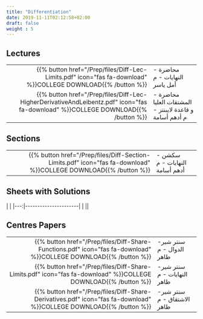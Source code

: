 ```yaml
---
title: "Differentiation"
date: 2019-11-11T02:12:58+02:00
draft: false
weight : 5
---
```



## Lectures


|  | |
|---:|----------------------|
| {{% button href="/Prep/files/Diff-Lec-Limits.pdf" icon="fas fa-download" %}}COLLEGE DOWNLOAD{{% /button %}} | محاضرة - النهايات - م أمل ياسر |
| {{% button href="/Prep/files/Diff-Lec-HigherDerivativeAndLeibentz.pdf" icon="fas fa-download" %}}COLLEGE DOWNLOAD{{% /button %}} | محاضرة - المشتقات العليا و قاعدة لايبنتز  - م أدهم أسامة|

## Sections

|  | |
|---:|----------------------|
| {{% button href="/Prep/files/Diff-Section-Limits.pdf" icon="fas fa-download" %}}COLLEGE DOWNLOAD{{% /button %}} |سكشن - النهايات - م أدهم أسامة |

## Sheets with Solutions

  | |
|---:|----------------------|
| || 

## Centres Papers 

|  | |
|---:|----------------------|
| {{% button href="/Prep/files/Diff-Share-Functions.pdf" icon="fas fa-download" %}}COLLEGE DOWNLOAD{{% /button %}} | سنتر شير- الدوال - م طاهر|
| {{% button href="/Prep/files/Diff-Share-Limits.pdf" icon="fas fa-download" %}}COLLEGE DOWNLOAD{{% /button %}} | سنتر شير- النهايات - م طاهر|
| {{% button href="/Prep/files/Diff-Share-Derivatives.pdf" icon="fas fa-download" %}}COLLEGE DOWNLOAD{{% /button %}} | سنتر شير- الاشتقاق - م طاهر|

